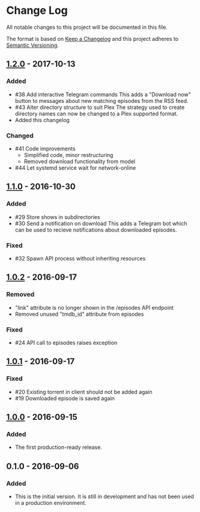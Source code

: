 # Change Log
All notable changes to this project will be documented in this file.

The format is based on [Keep a Changelog](http://keepachangelog.com/)
and this project adheres to [Semantic Versioning](http://semver.org/).

## [1.2.0] - 2017-10-13
### Added
- #38 Add interactive Telegram commands
  This adds a "Download now" button to messages about new matching episodes from the RSS feed.
- #43 Alter directory structure to suit Plex
  The strategy used to create directory names can now be changed to a Plex supported format.
- Added this changelog

### Changed
- #41 Code improvements
  - Simplified code, minor restructuring
  - Removed download functionality from model
- #44 Let systemd service wait for network-online

## [1.1.0] - 2016-10-30
### Added
- #29 Store shows in subdirectories
- #30 Send a notification on download
  This adds a Telegram bot which can be used to recieve notifications about downloaded episodes.

### Fixed
- #32 Spawn API process without inheriting resources

## [1.0.2] - 2016-09-17
### Removed
- "link" attribute is no longer shown in the /episodes API endpoint
- Removed unused "tmdb_id" attribute from episodes

### Fixed
- #24 API call to episodes raises exception

## [1.0.1] - 2016-09-17
### Fixed
- #20 Existing torrent in client should not be added again
- #19 Downloaded episode is saved again

## [1.0.0] - 2016-09-15
### Added
- The first production-ready release.

## 0.1.0 - 2016-09-06
### Added
- This is the initial version. It is still in development and has not been used in a production environment.

[1.2.0]: https://github.com/danielkoster/argosd/compare/v1.1.0...v1.2.0
[1.1.0]: https://github.com/danielkoster/argosd/compare/v1.0.2...v1.1.0
[1.0.2]: https://github.com/danielkoster/argosd/compare/v1.0.1...v1.0.2
[1.0.1]: https://github.com/danielkoster/argosd/compare/v1.0.0...v1.0.1
[1.0.0]: https://github.com/danielkoster/argosd/compare/v0.1.0...v1.0.0
